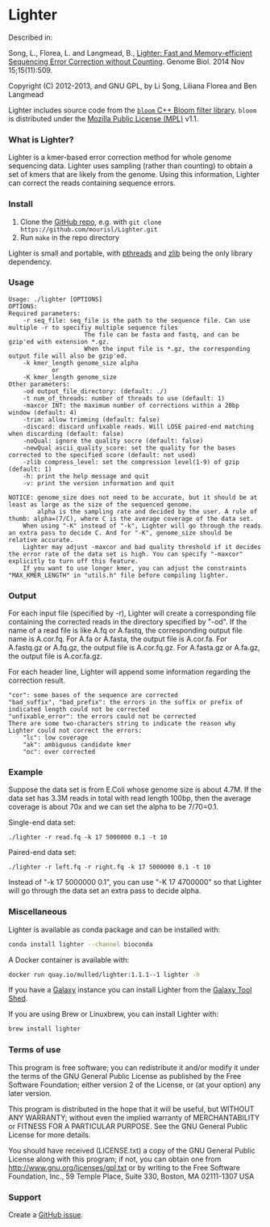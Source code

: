 Lighter
=======

Described in: 
 
Song, L., Florea, L. and Langmead, B., [Lighter: Fast and Memory-efficient Sequencing Error Correction without Counting](http://genomebiology.com/2014/15/11/509/). Genome Biol. 2014 Nov 15;15(11):509.

Copyright (C) 2012-2013, and GNU GPL, by Li Song, Liliana Florea and Ben Langmead

Lighter includes source code from the [`bloom` C++ Bloom filter library](http://code.google.com/p/bloom/).  `bloom` is distributed under the [Mozilla Public License (MPL)](http://www.mozilla.org/MPL/) v1.1. 

### What is Lighter?

Lighter is a kmer-based error correction method for whole genome sequencing data.  Lighter uses sampling (rather than counting) to obtain a set of kmers that are likely from the genome.  Using this information, Lighter can correct the reads
containing sequence errors.

### Install

1. Clone the [GitHub repo](https://github.com/mourisl/lighter), e.g. with `git clone https://github.com/mourisl/Lighter.git`
2. Run `make` in the repo directory

Lighter is small and portable, with [pthreads](http://en.wikipedia.org/wiki/POSIX_Threads) and [zlib](http://en.wikipedia.org/wiki/Zlib) being the only library dependency. 


### Usage

    Usage: ./lighter [OPTIONS]
    OPTIONS:
    Required parameters:
	    -r seq_file: seq_file is the path to the sequence file. Can use multiple -r to specifiy multiple sequence files
                         The file can be fasta and fastq, and can be gzip'ed with extension *.gz. 
                         When the input file is *.gz, the corresponding output file will also be gzip'ed.
	    -k kmer_length genome_size alpha
	    		or
	    -K kmer_length genome_size
    Other parameters:
	    -od output_file_directory: (default: ./)
	    -t num_of_threads: number of threads to use (default: 1)
	    -maxcor INT: the maximum number of corrections within a 20bp window (default: 4)
	    -trim: allow trimming (default: false)
	    -discard: discard unfixable reads. Will LOSE paired-end matching when discarding (default: false)
	    -noQual: ignore the quality socre (default: false)
	    -newQual ascii_quality_score: set the quality for the bases corrected to the specified score (default: not used)
	    -zlib compress_level: set the compression level(1-9) of gzip (default: 1)
	    -h: print the help message and quit
	    -v: print the version information and quit

    NOTICE: genome_size does not need to be accurate, but it should be at least as large as the size of the sequenced genome.
            alpha is the sampling rate and decided by the user. A rule of thumb: alpha=(7/C), where C is the average coverage of the data set.
	    When using "-K" instead of "-k", Lighter will go through the reads an extra pass to decide C. And for "-K", genome_size should be relative accurate.
	    Lighter may adjust -maxcor and bad quality threshold if it decides the error rate of the data set is high. You can specify "-maxcor" explicitly to turn off this feature.
	    If you want to use longer kmer, you can adjust the constraints "MAX_KMER_LENGTH" in "utils.h" file before compiling lighter.

### Output

For each input file (specified by -r), Lighter will create a corresponding file containing the corrected reads in the directory specified by "-od". If the name of a read file is like A.fq or A.fastq, the corresponding output file name is A.cor.fq. For A.fa or A.fasta, the output file is A.cor.fa. For A.fastq.gz or A.fq.gz, the output file is A.cor.fq.gz. For A.fasta.gz or A.fa.gz, the output file is A.cor.fa.gz.

For each header line, Lighter will append some information regarding the correction result. 
	
	"cor": some bases of the sequence are corrected
	"bad_suffix", "bad_prefix": the errors in the suffix or prefix of indicated length could not be corrected
	"unfixable_error": the errors could not be corrected
	There are some two-characters string to indicate the reason why Lighter could not correct the errors:
		"lc": low coverage
		"ak": ambiguous candidate kmer
		"oc": over corrected

### Example

Suppose the data set is from E.Coli whose genome size is about 4.7M. If the data set has 3.3M reads in total with read length 100bp, then the average coverage is about 70x and we can set the alpha to be 7/70=0.1.

Single-end data set:

    ./lighter -r read.fq -k 17 5000000 0.1 -t 10

Paired-end data set:

    ./lighter -r left.fq -r right.fq -k 17 5000000 0.1 -t 10

Instead of "-k 17 5000000 0.1", you can use "-K 17 4700000" so that Lighter will go through the data set an extra pass to decide alpha. 

### Miscellaneous

Lighter is available as conda package and can be installed with:

```bash
conda install lighter --channel bioconda
```

A Docker container is available with:

```bash
docker run quay.io/mulled/lighter:1.1.1--1 lighter -h
```

If you have a [Galaxy](https://galaxyproject.org/) instance you can install Lighter from the [Galaxy Tool Shed](https://toolshed.g2.bx.psu.edu/view/bgruening/lighter).

If you are using Brew or Linuxbrew, you can install Lighter with:

```bash
brew install lighter
```

### Terms of use

This program is free software; you can redistribute it and/or modify it
under the terms of the GNU General Public License as published by the
Free Software Foundation; either version 2 of the License, or (at your
option) any later version.

This program is distributed in the hope that it will be useful,
but WITHOUT ANY WARRANTY; without even the implied warranty of
MERCHANTABILITY or FITNESS FOR A PARTICULAR PURPOSE.  See the
GNU General Public License for more details.

You should have received (LICENSE.txt) a copy of the GNU General
Public License along with this program; if not, you can obtain one from
http://www.gnu.org/licenses/gpl.txt or by writing to the Free Software
Foundation, Inc., 59 Temple Place, Suite 330, Boston, MA  02111-1307  USA
 
### Support

Create a [GitHub issue](https://github.com/mourisl/lighter/issues).
